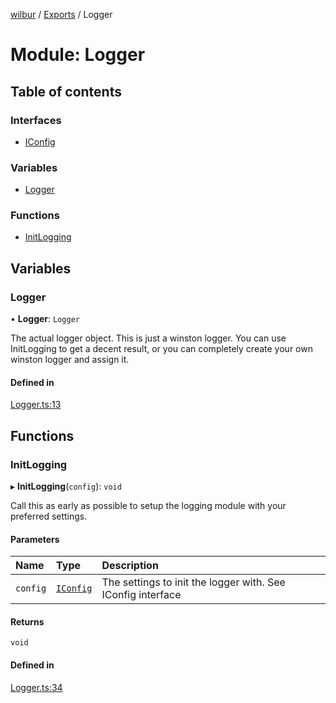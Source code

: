 [wilbur](../README.md) / [Exports](../modules.md) / Logger

# Module: Logger

## Table of contents

### Interfaces

- [IConfig](../interfaces/Logger.IConfig.md)

### Variables

- [Logger](Logger.md#logger)

### Functions

- [InitLogging](Logger.md#initlogging)

## Variables

### Logger

• **Logger**: `Logger`

The actual logger object. This is just a winston logger.
You can use InitLogging to get a decent result, or you can
completely create your own winston logger and assign it.

#### Defined in

[Logger.ts:13](https://github.com/mcottontensor/PixelStreamingInfrastructure/blob/9e99810/new_cirrus/src/Logger.ts#L13)

## Functions

### InitLogging

▸ **InitLogging**(`config`): `void`

Call this as early as possible to setup the logging module with your
preferred settings.

#### Parameters

| Name | Type | Description |
| :------ | :------ | :------ |
| `config` | [`IConfig`](../interfaces/Logger.IConfig.md) | The settings to init the logger with. See IConfig interface |

#### Returns

`void`

#### Defined in

[Logger.ts:34](https://github.com/mcottontensor/PixelStreamingInfrastructure/blob/9e99810/new_cirrus/src/Logger.ts#L34)
